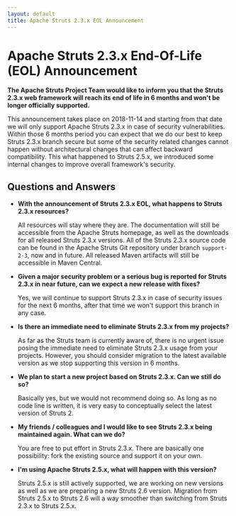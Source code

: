 ```yaml
---
layout: default
title: Apache Struts 2.3.x EOL Announcement
---
```


# Apache Struts 2.3.x End-Of-Life (EOL) Announcement

**The Apache Struts Project Team would like to inform you that the Struts 2.3.x web framework will reach its end of life in 6 months and won't be longer officially supported.**

This announcement takes place on 2018-11-14 and starting from that date we will only support Apache Struts 2.3.x in case of security vulnerabilities.
Within those 6 months period you can expect that we do our best to keep Struts 2.3.x branch secure but some of the security related changes
cannot happen without architectural changes that can affect backward compatibility. This what happened to Struts 2.5.x, we introduced some
internal changes to improve overall framework's security.  

## Questions and Answers

*   **With the announcement of Struts 2.3.x EOL, what happens to Struts 2.3.x resources?**

    All resources will stay where they are. The documentation will still be accessible from the Apache Struts homepage, as well as the downloads 
    for all released Struts 2.3.x versions. All of the Struts 2.3.x source code can be found in the Apache Struts Git repository under branch 
    `support-2-3`, now and in future. All released Maven artifacts will still be accessible in Maven Central.

*   **Given a major security problem or a serious bug is reported for Struts 2.3.x in near future, can we expect a new release with fixes?**

    Yes, we will continue to support Struts 2.3.x in case of security issues for the next 6 months, after that time we won't support this branch
    in any case.   

*   **Is there an immediate need to eliminate Struts 2.3.x from my projects?**

    As far as the Struts team is currently aware of, there is no urgent issue posing the immediate need to eliminate Struts 2.3.x usage from 
    your projects. However, you should consider migration to the latest available version as we stop supporting this version in 6 months.

*   **We plan to start a new project based on Struts 2.3.x. Can we still do so?**

    Basically yes, but we would not recommend doing so. As long as no code line is written, it is very easy to conceptually select 
    the latest version of Struts 2.

*   **My friends / colleagues and I would like to see Struts 2.3.x being maintained again. What can we do?**

    You are free to put effort in Struts 2.3.x. There are basically one possibility: fork the existing source and support it on your own.

*   **I'm using Apache Struts 2.5.x, what will happen with this version?**

    Struts 2.5.x is still actively supported, we are working on new versions as well as we are preparing a new Struts 2.6 version. Migration from Struts 2.5.x to Struts 2.6 will a way smoother than switching from Struts 2.3.x to Struts 2.5.x.
